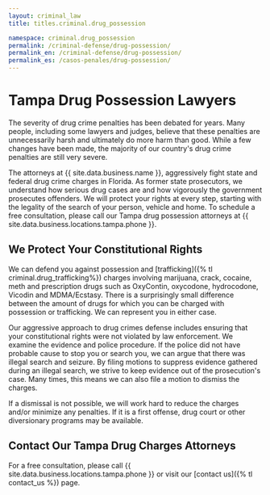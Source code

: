 ```yaml
---
layout: criminal_law
title: titles.criminal.drug_possession

namespace: criminal.drug_possession
permalink: /criminal-defense/drug-possession/
permalink_en: /criminal-defense/drug-possession/
permalink_es: /casos-penales/drug-possession/
---
```


# Tampa Drug Possession Lawyers

The severity of drug crime penalties has been debated for years. Many people, including some lawyers and judges, believe that these penalties are unnecessarily harsh and ultimately do more harm than good. While a few changes have been made, the majority of our country's drug crime penalties are still very severe.

The attorneys at {{ site.data.business.name }}, aggressively fight state and federal drug crime charges in Florida. As former state prosecutors, we understand how serious drug cases are and how vigorously the government prosecutes offenders. We will protect your rights at every step, starting with the legality of the search of your person, vehicle and home. To schedule a free consultation, please call our Tampa drug possession attorneys at {{ site.data.business.locations.tampa.phone }}.

## We Protect Your Constitutional Rights

We can defend you against possession and [trafficking]({% tl criminal.drug_trafficking%}) charges involving marijuana, crack, cocaine, meth and prescription drugs such as OxyContin, oxycodone, hydrocodone, Vicodin and MDMA/Ecstasy. There is a surprisingly small difference between the amount of drugs for which you can be charged with possession or trafficking. We can represent you in either case.

Our aggressive approach to drug crimes defense includes ensuring that your constitutional rights were not violated by law enforcement. We examine the evidence and police procedure. If the police did not have probable cause to stop you or search you, we can argue that there was illegal search and seizure. By filing motions to suppress evidence gathered during an illegal search, we strive to keep evidence out of the prosecution's case. Many times, this means we can also file a motion to dismiss the charges.

If a dismissal is not possible, we will work hard to reduce the charges and/or minimize any penalties. If it is a first offense, drug court or other diversionary programs may be available.

## Contact Our Tampa Drug Charges Attorneys

For a free consultation, please call {{ site.data.business.locations.tampa.phone }} or visit our [contact us]({% tl contact_us %}) page.